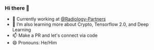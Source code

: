 ### Hi there 👋

- 🔭 Currently working at [@Radiology-Partners](https://github.com/radiology-partners)
- 🌱 I’m also learning more about Crypto, Tensorflow 2.0, and Deep Learning
- 📫 Make a PR and let's connect via code
- 😄 Pronouns: He/Him
